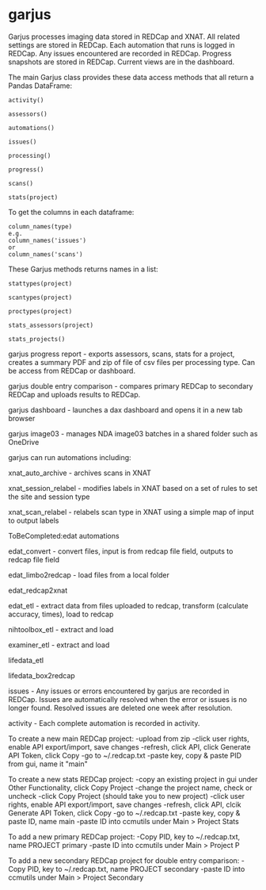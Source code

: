 # garjus

Garjus processes imaging data stored in REDCap and XNAT. All related settings are stored in REDCap. Each automation that runs is logged in REDCap. Any issues encountered are recorded in REDCap. Progress snapshots are stored in REDCap. Current views are in the dashboard.


The main Garjus class provides these data access methods that 
all return a Pandas DataFrame:
```
activity()

assessors()

automations()

issues()

processing()

progress()

scans()

stats(project)
```



To get the columns in each dataframe:
```
column_names(type)
e.g. 
column_names('issues')
or
column_names('scans')
```



These Garjus methods returns names in a list:
```
stattypes(project)

scantypes(project)

proctypes(project)

stats_assessors(project)

stats_projects()

```

garjus progress report - exports assessors, scans, stats for a project,
creates a summary PDF and zip of file of csv files per processing type. Can
be access from REDCap or dashboard.


garjus double entry comparison - compares primary REDCap to secondary REDCap
and uploads results to REDCap.



garjus dashboard - launches a dax dashboard and opens it in a new tab browser


garjus image03 - manages NDA image03 batches in a shared folder such as OneDrive



garjus can run automations including:

xnat_auto_archive - archives scans in XNAT

xnat_session_relabel - modifies labels in XNAT based on a set of rules to set the site and session type

xnat_scan_relabel - relabels scan type in XNAT using a simple map of input to output labels



ToBeCompleted:edat automations

edat_convert - convert files, input is from redcap file field, outputs to redcap file field

edat_limbo2redcap - load files from a local folder

edat_redcap2xnat

edat_etl - extract data from files uploaded to redcap, transform (calculate accuracy, times), load to redcap

nihtoolbox_etl - extract and load

examiner_etl - extract and load

lifedata_etl

lifedata_box2redcap



issues - Any issues or errors encountered by garjus are recorded in REDCap.
Issues are automatically resolved when the error or issues is no longer found.
Resolved issues are deleted one week after resolution.



activity - Each complete automation is recorded in activity.


To create a new main REDCap project:
-upload from zip
-click user rights, enable API export/import, save changes
-refresh, click API, click Generate API Token, click Copy
-go to ~/.redcap.txt
-paste key, copy & paste PID from gui, name it "main"

To create a new stats REDCap project:
-copy an existing project in gui under Other Functionality, click Copy Project
-change the project name, check or uncheck
-click Copy Project (should take you to new project)
-click user rights, enable API export/import, save changes
-refresh, click API, clcik Generate API Token, click Copy
-go to ~/.redcap.txt
-paste key, copy & paste ID, name main
-paste ID into ccmutils under Main > Project Stats

To add a new primary REDCap project:
-Copy PID, key to ~/.redcap.txt, name PROJECT primary
-paste ID into ccmutils under Main > Project P

To add a new secondary REDCap project for double entry comparison:
-Copy PID, key to ~/.redcap.txt, name PROJECT secondary
-paste ID into ccmutils under Main > Project Secondary